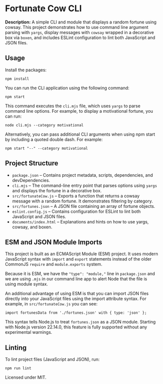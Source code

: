 # Fortunate Cow CLI

**Description:** A simple CLI and module that displays a random fortune using cowsay. This project demonstrates how to use command line argument parsing with `yargs`, display messages with `cowsay` wrapped in a decorative box via `boxen`, and includes ESLint configuration to lint both JavaScript and JSON files.

## Usage

Install the packages:

```
npm install
```

You can run the CLI application using the following command:

```
npm start
```

This command executes the `cli.mjs` file, which uses `yargs` to parse command line options. For example, to display a motivational fortune, you can run:

```
node cli.mjs --category motivational
```

Alternatively, you can pass additional CLI arguments when using npm start by including a quoted double dash. For example:

```
npm start "--" --category motivational
```

## Project Structure

*   `package.json` – Contains project metadata, scripts, dependencies, and devDependencies.
*   `cli.mjs` – The command-line entry point that parses options using `yargs` and displays the fortune in a decorative box.
*   `src/fortunateCow.js` – Exports a function that returns a cowsay message with a random fortune. It demonstrates filtering by category.
*   `src/fortunes.json` – A JSON file containing an array of fortune objects.
*   `eslint.config.js` – Contains configuration for ESLint to lint both JavaScript and JSON files.
*   `documents/index.html` – Explanations and hints on how to use yargs, cowsay, and boxen.

## ESM and JSON Module Imports

This project is built as an ECMAScript Module (ESM) project. It uses modern JavaScript syntax with `import` and `export` statements instead of the older CommonJS `require` and `module.exports` system.

Because it is ESM, we have the `"type": "module,"` line in `package.json` and we are using `.mjs` in our command line app to alert Node that the file is using module syntax.

An additional advantage of using ESM is that you can import JSON files directly into your JavaScript files using the import attribute syntax. For example, in `src/fortunateCow.js` you can see:

```
import fortunesData from './fortunes.json' with { type: 'json' };
```

This syntax tells Node.js to treat `fortunes.json` as a JSON module. Starting with Node.js version 22.14.0, this feature is fully supported without any experimental warnings.

## Linting

To lint project files (JavaScript and JSON), run:

```
npm run lint
```

Licensed under MIT.
